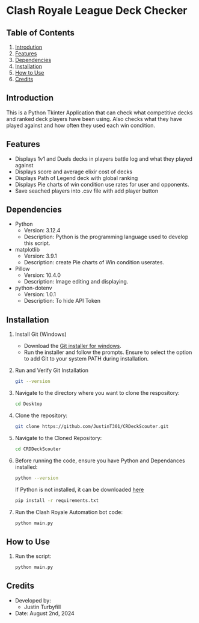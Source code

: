 # Clash Royale League Deck Checker

## Table of Contents
1. [Introdution](#introduction)
2. [Features](#features)
3. [Dependencies](#dependencies)
4. [Installation](#installation)
5. [How to Use](#how-to-use)
6. [Credits](#credits)

## Introduction
This is a Python Tkinter Application that can check what competitive decks and ranked deck players have been using. Also checks what they have played against and how often they used each win condition.

## Features
- Displays 1v1 and Duels decks in players battle log and what they played against
- Displays score and average elixir cost of decks
- Displays Path of Legend deck with global ranking
- Displays Pie charts of win condition use rates for user and opponents.
- Save seached players into .csv file with add player button

## Dependencies
* Python
   * Version: 3.12.4
   * Description: Python is the programming language used to develop this script.
* matplotlib
   * Version: 3.9.1
   * Description: create Pie charts of Win condition userates.
* Pillow
   * Version: 10.4.0
   * Description: Image editing and displaying.
* python-dotenv
   * Version: 1.0.1
   * Description: To hide API Token


## Installation
1. Install Git (Windows)
   * Download the [Git installer for windows](https://gitforwindows.org/).
   * Run the installer and follow the prompts. Ensure to select the option to add Git to your system PATH during installation.
2. Run and Verify Git Installation
   ```sh
   git --version
   ```
3. Navigate to the directory where you want to clone the respository:
   ```sh
   cd Desktop
   ```
4. Clone the repository:
   ```sh
   git clone https://github.com/JustinT301/CRDeckScouter.git
   ```
5. Navigate to the Cloned Repository:
   ```sh
   cd CRDDeckScouter
   ```
6. Before running the code, ensure you have Python and Dependances installed:
   ```sh
   python --version
   ```
   If Python is not installed, it can be downloaded [here](https://www.python.org/downloads/release/python-3124/)
   ```sh
   pip install -r requirements.txt
   ```

7. Run the Clash Royale Automation bot code:
   ```sh
   python main.py
   ```
## How to Use
1. Run the script:
   ```sh
   python main.py
   ```

## Credits
* Developed by:
   * Justin Turbyfill
* Date: August 2nd, 2024